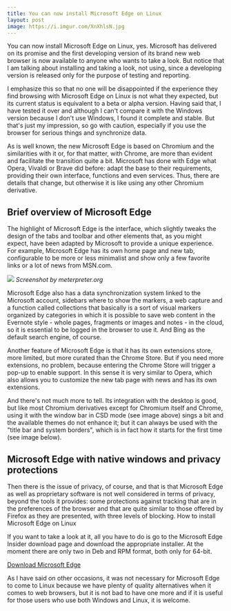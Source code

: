 ```yaml
---
title: You can now install Microsoft Edge on Linux
layout: post
image: https://i.imgur.com/XnXhlsN.jpg
---
```


You can now install Microsoft Edge on Linux, yes. Microsoft has delivered on its promise and the first developing version of its brand new web browser is now available to anyone who wants to take a look. But notice that I am talking about installing and taking a look, not using, since a developing version is released only for the purpose of testing and reporting.

I emphasize this so that no one will be disappointed if the experience they find browsing with Microsoft Edge on Linux is not what they expected, but its current status is equivalent to a beta or alpha version. Having said that, I have tested it over and although I can't compare it with the Windows version because I don't use Windows, I found it complete and stable. But that's just my impression, so go with caution, especially if you use the browser for serious things and synchronize data.

As is well known, the new Microsoft Edge is based on Chromium and the similarities with it or, for that matter, with Chrome, are more than evident and facilitate the transition quite a bit. Microsoft has done with Edge what Opera, Vivaldi or Brave did before: adapt the base to their requirements, providing their own interface, functions and even services. Thus, there are details that change, but otherwise it is like using any other Chromium derivative.

## Brief overview of Microsoft Edge

The highlight of Microsoft Edge is the interface, which slightly tweaks the design of the tabs and toolbar and other elements that, as you might expect, have been adapted by Microsoft to provide a unique experience. For example, Microsoft Edge has its own home page and new tab, configurable to be more or less minimalist and show only a few favorite links or a lot of news from MSN.com.

![](https://i.imgur.com/UR4U0WI.png)
*Screenshot by meterpreter.org*

Microsoft Edge also has a data synchronization system linked to the Microsoft account, sidebars where to show the markers, a web capture and a function called collections that basically is a sort of visual markers organized by categories in which it is possible to save web content in the Evernote style - whole pages, fragments or images and notes - in the cloud, so it is essential to be logged in the browser to use it. And Bing as the default search engine, of course.

Another feature of Microsoft Edge is that it has its own extensions store, more limited, but more curated than the Chrome Store. But if you need more extensions, no problem, because entering the Chrome Store will trigger a pop-up to enable support. In this sense it is very similar to Opera, which also allows you to customize the new tab page with news and has its own extensions.

And there's not much more to tell. Its integration with the desktop is good, but like most Chromium derivatives except for Chromium itself and Chrome, using it with the window bar in CSD mode (see image above) sings a bit and the available themes do not enhance it; but it can always be used with the "title bar and system borders", which is in fact how it starts for the first time (see image below).

## Microsoft Edge with native windows and privacy protections

Then there is the issue of privacy, of course, and that is that Microsoft Edge as well as proprietary software is not well considered in terms of privacy, beyond the tools it provides: some protections against tracking that are in the preferences of the browser and that are quite similar to those offered by Firefox as they are presented, with three levels of blocking.
How to install Microsoft Edge on Linux

If you want to take a look at it, all you have to do is go to the Microsoft Edge Insider download page and download the appropriate installer. At the moment there are only two in Deb and RPM format, both only for 64-bit.

[Download Microsoft Edge](https://www.microsoftedgeinsider.com/en-us/download/?platform=linux)

As I have said on other occasions, it was not necessary for Microsoft Edge to come to Linux because we have plenty of quality alternatives when it comes to web browsers, but it is not bad to have one more and if it is useful for those users who use both Windows and Linux, it is welcome.
